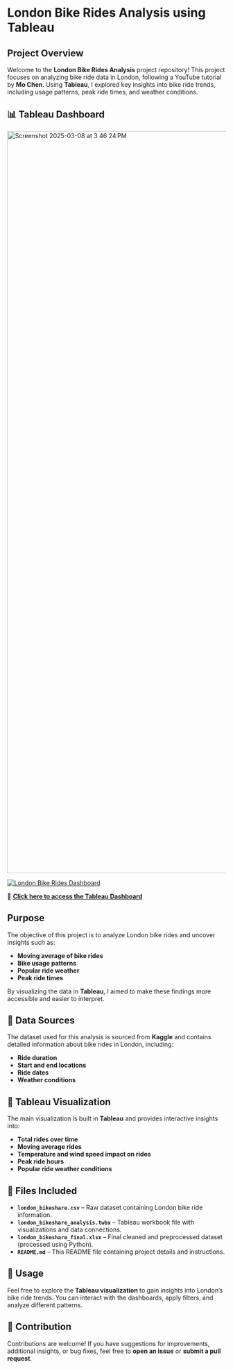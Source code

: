 # London Bike Rides Analysis using Tableau  

## Project Overview  
Welcome to the **London Bike Rides Analysis** project repository! This project focuses on analyzing bike ride data in London, following a YouTube tutorial by **Mo Chen**. Using **Tableau**, I explored key insights into bike ride trends, including usage patterns, peak ride times, and weather conditions.  

## 📊 Tableau Dashboard  
<img width="1710" alt="Screenshot 2025-03-08 at 3 46 24 PM" src="https://github.com/user-attachments/assets/17967ff4-a181-43a2-85b3-46269c43aab0" />

[![London Bike Rides Dashboard](https://your-image-link-here.com)](https://public.tableau.com/app/profile/sabina.chou3794/viz/LondonBikeRides-MovingAverageandHeatmap2/Dashboard)  

🔗 **[Click here to access the Tableau Dashboard](https://public.tableau.com/app/profile/sabina.chou3794/viz/LondonBikeRides-MovingAverageandHeatmap2/Dashboard)**  

## Purpose  
The objective of this project is to analyze London bike rides and uncover insights such as:  
- **Moving average of bike rides**  
- **Bike usage patterns**  
- **Popular ride weather**  
- **Peak ride times**  

By visualizing the data in **Tableau**, I aimed to make these findings more accessible and easier to interpret.  

## 📂 Data Sources  
The dataset used for this analysis is sourced from **Kaggle** and contains detailed information about bike rides in London, including:  
- **Ride duration**  
- **Start and end locations**  
- **Ride dates**  
- **Weather conditions**  

## 📌 Tableau Visualization  
The main visualization is built in **Tableau** and provides interactive insights into:  
- **Total rides over time**  
- **Moving average rides**  
- **Temperature and wind speed impact on rides**  
- **Peak ride hours**  
- **Popular ride weather conditions**  

## 📁 Files Included  
- **`london_bikeshare.csv`** – Raw dataset containing London bike ride information.  
- **`london_bikeshare_analysis.twbx`** – Tableau workbook file with visualizations and data connections.  
- **`london_bikeshare_final.xlsx`** – Final cleaned and preprocessed dataset (processed using Python).  
- **`README.md`** – This README file containing project details and instructions.  

## 🚀 Usage  
Feel free to explore the **Tableau visualization** to gain insights into London’s bike ride trends. You can interact with the dashboards, apply filters, and analyze different patterns.  

## 🤝 Contribution  
Contributions are welcome! If you have suggestions for improvements, additional insights, or bug fixes, feel free to **open an issue** or **submit a pull request**.  
